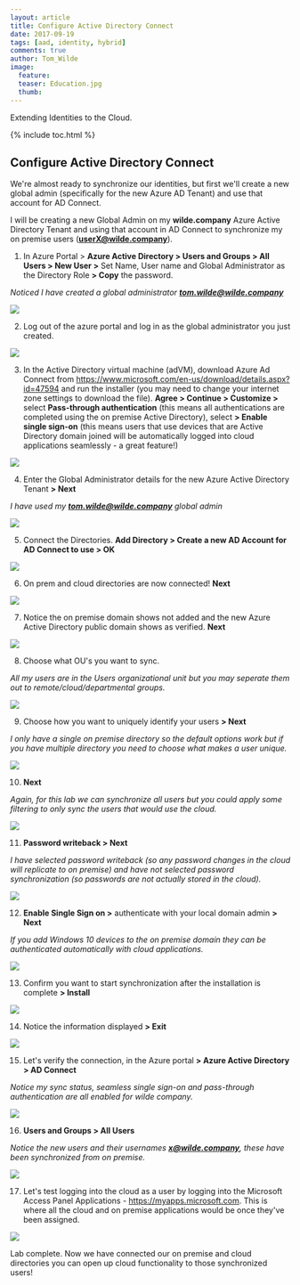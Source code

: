 ```yaml
---
layout: article
title: Configure Active Directory Connect
date: 2017-09-19
tags: [aad, identity, hybrid]
comments: true
author: Tom_Wilde
image:
  feature: 
  teaser: Education.jpg
  thumb: 
---
```

Extending Identities to the Cloud.

{% include toc.html %}

## Configure Active Directory Connect

We're almost ready to synchronize our identities, but first we'll create a new global admin (specifically for the new Azure AD Tenant) and use that account for AD Connect.

I will be creating a new Global Admin on my **wilde.company** Azure Active Directory Tenant and using that account in AD Connect to synchronize my on premise users (**userX@wilde.company**).

1. In Azure Portal > **Azure Active Directory > Users and Groups > All Users > New User >** Set Name, User name and Global Administrator as the Directory Role **> Copy** the password.
	
*Noticed I have created a global administrator **tom.wilde@wilde.company***

![](../images/ExtendingIdentities_4.1.png)

2. Log out of the azure portal and log in as the global administrator you just created.

![](../images/ExtendingIdentities_4.2.png)

3. In the Active Directory virtual machine (adVM), download Azure Ad Connect from https://www.microsoft.com/en-us/download/details.aspx?id=47594 and run the installer (you may need to change your internet zone settings to download the file). **Agree > Continue > Customize >** select **Pass-through authentication** (this means all authentications are completed using the on premise Active Directory), select **> Enable single sign-on** (this means users that use devices that are Active Directory domain joined will be automatically logged into cloud applications seamlessly - a great feature!)

![](../images/ExtendingIdentities_4.3.png)

4. Enter the Global Administrator details for the new Azure Active Directory Tenant **> Next**

*I have used my **tom.wilde@wilde.company** global admin*

![](../images/ExtendingIdentities_4.4.png)

5. Connect the Directories. **Add Directory > Create a new AD Account for AD Connect to use > OK**

![](../images/ExtendingIdentities_4.5.png)

6. On prem and cloud directories are now connected! **Next**
	
![](../images/ExtendingIdentities_4.6.png)

7. Notice the on premise domain shows not added and the new Azure Active Directory public domain shows as verified.
**Next**

![](../images/ExtendingIdentities_4.7.png)

8. Choose what OU's you want to sync. 

*All my users are in the Users organizational unit but you may seperate them out to remote/cloud/departmental groups.*

![](../images/ExtendingIdentities_4.8.png)

9. Choose how you want to uniquely identify your users **> Next**
	
*I only have a single on premise directory so the default options work but if you have multiple directory you need to choose what makes a user unique.*

![](../images/ExtendingIdentities_4.9.png)

10. **Next**

*Again, for this lab we can synchronize all users but you could apply some filtering to only sync the users that would use the cloud.*

![](../images/ExtendingIdentities_4.10.png)

11. **Password writeback > Next**

*I have selected password writeback (so any password changes in the cloud will replicate to on premise) and have not selected password synchronization (so passwords are not actually stored in the cloud).*

![](../images/ExtendingIdentities_4.11.png)

12. **Enable Single Sign on >** authenticate with your local domain admin **> Next**

*If you add Windows 10 devices to the on premise domain they can be authenticated automatically with cloud applications.*

![](../images/ExtendingIdentities_4.12.png)

13. Confirm you want to start synchronization after the installation is complete **> Install**

![](../images/ExtendingIdentities_4.13.png)

14. Notice the information displayed **> Exit**

![](../images/ExtendingIdentities_4.14.png)

15. Let's verify the connection, in the Azure portal **> Azure Active Directory > AD Connect**

*Notice my sync status, seamless single sign-on and pass-through authentication are all enabled for wilde company.*

![](../images/ExtendingIdentities_4.15.png)

16. **Users and Groups > All Users**

*Notice the new users and their usernames **x@wilde.company**, these have been synchronized from on premise.*

![](../images/ExtendingIdentities_4.16.png)

17. Let's test logging into the cloud as a user by logging into the Microsoft Access Panel Applications - https://myapps.microsoft.com. This is where all the cloud and on premise applications would be once they've been assigned.

![](../images/ExtendingIdentities_4.17.png)

Lab complete. Now we have connected our on premise and cloud directories you can open up cloud functionality to those synchronized users! 

